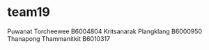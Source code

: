 # team19
Puwanat Torcheewee B6004804
Kritsanarak Plangklang B6000950
Thanapong Thammanitkit B6010317
